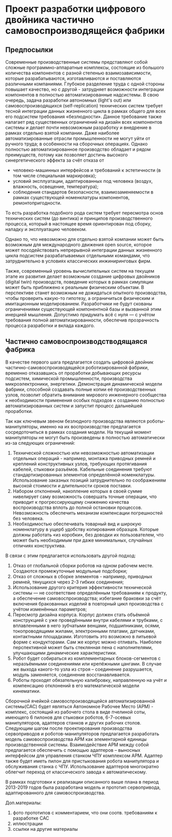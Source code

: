 # Проект разработки цифрового двойника частично самовоспроизводящейся фабрики

## Предпосылки

Современные производственные системы представляют собой сложные программно-аппаратные комплексы, состоящие из большого количества компонентов с разной степенью взаимозависимости, которые разрабатываются, изготавливаются и поставляются различными компаниями. Глубокое разделение труда с одной стороны повышает качество, но с другой - затрудняет возможности интеграции компонентов в полностью автоматизированные надсистемы.
В свою очередь, задача разработки автономных (light's out) или самовоспроизводящихся (self-replication) технических систем требует тесной интеграции данных жизненного цикла в рамках общего для всех его подсистем требования «безлюдности». Данное требование также налагает ряд существенных ограничений на дизайн всех компонентов системы и делает почти невозможным разработку и внедрение в рамках отдельно взятой компании. Даже наиболее автоматизированные отрасли промышленности не могут уйти от ручного труда; в особенности на сборочных операциях.
Однако полностью автоматизированное производство обладает и рядом преимуществ, потому как позволяет достичь высокого синергетического эффекта за счёт отказа от
* человеко-машинных интерфейсов и требований к эстетичности (в том числе специальная маркировка);
* условий эксплуатации, адаптированных под человека (воздух, влажность, освещение, температура);
* соблюдения стандартов безопасности, взаимозаменяемости в рамках существующей номенклатуры компонентов, ремонтопригодности.

То есть разработка подобного рода систем требует пересмотра основ технических систем (до винтика) и принципов производственного процесса, который в настоящее время ориентирован под сборку, наладку и эксплуатацию человеком.

Однако то, что невозможно для отдельно взятой компании может быть возможным для международного движения open source, которое может посодействовать непрерывной интеграции данных жизненного цикла подсистем разрабатываемых отдельными командами, что затруднительно в условиях классических инжиниринговых фирм.

Также, современный уровень вычислительных систем на текущем этапе их развития делает возможным создание цифровых двойников (digital twin) производств, поведение которых в рамках симуляции может быть приближено к реальным физическим объектам. В перспективе станет возможным не дожидаться опытного производства, чтобы проверить какую-то гипотезу, а ограничиться физическим и имитационным моделированием. Разработчики не будут скованы ограничениями существующей компонентной базы и вызванной этим инерцией мышления. Допустимо придумать всё с нуля — с учётом требования полной автоматизированности, обеспечив прозрачность процесса разработки и вклада каждого.

## Частично самовоспроизводстводящаяся фабрика

В качестве первого шага предлагается создать цифровой двойник частично-самовоспроизводящейся роботизированной фабрики, временно отказавшись от проработки добывающих ресурсы подсистем, химической промышленности, производства микроэлектроники, энергетики. Демонстрация динамической модели фабрики, способной создавать полные копии её производственных узлов, позволит обратить внимание мирового инженерного сообщества к необходимости применения особых подходов к созданию полностью автоматизированных систем и запустит процесс дальнейшей проработки.

Так как ключевым звеном безлюдного производства являются роботы-манипуляторы, именно на их воспроизводстве предлагается сосредоточиться в рамках создания модели. На текущий момент манипуляторы не могут быть произведены в полностью автоматически из-за следующих ограничений:
1. Технической сложностью или невозможностью автоматизации отдельных операций - например, монтажа приводных ремней и креплений конструктивных узлов, требующих протягивания кабелей, стыковки разъёмов. Кабельные соединения требуют стандартизированных элементов определённой номенклатуры. Использование заказных позиций затруднительно по соображениям высокой стоимости и длительности сроков поставки.
2. Набором отклонений, накопление которых в своей сумме нивелирует саму возможность совершать точные операции, что приводит к прогрессирующему снижению качества воспроизводства вплоть до полной остановки процессов. Невозможность обеспечить механизм компенсации погрешностей без человека.
3. Необходимостью обеспечивать товарный вид и широкую номенклатуру в ущерб удобству копирования образцов. Которые должны работать «из коробки», без доводки их пользователем, что может быть необходимым при даже минимальных, случайных отличиях конструктива.

В связи с этим предлагается использовать другой подход:
1. Отказ от глобальной сборки роботов на одном рабочем месте. Создаются промежуточные модульные подсборки;
2. Отказ от сложных в сборке элементов - например, приводных  ремней, тянущихся через 2-3 гибких соединения;
3. Использование другого критерия эффективности технической системы — не соответствие определённым требованиям к продукту, а обеспечение самовоспроизводства; избегание браковки за счёт включения бракованных изделий в повторный цикл производства с учётом изменённых параметров;
4. Пересмотр дизайна корпуса. Корпус должен стать объёмной конструкцией с уже проведёнными внутри кабелями и трубками, с вплавленными в него зубчатыми венцами, подшипниками, осями, токопроводящими жилами, электронными платами, датчиками, контактными площадками. Изготовить это возможно в литьевой форме с кондукторами. Сам же корпус можно отливать. Наиболее перспективной может быть стеклянная пена с наполнителями, улучшающими динамические характеристики.
5. Робот будет собираться из комплементарных блоков-сегментов с неразъёмными соединениями или крепёжными цангами. В случае же выхода какого-то узла из строя – соединение разрушается, модуль заменяется, соединение восстанавливается.
6. Роботы проходят обязательную калибровку, направленную на учёт и компенсацию отклонений в его математической модели кинематики.

Сборочной ячейкой самовоспроизводящейся автоматизированной системы(САС) будет являться Автономное Рабочее Место (АРМ) - комплекс, состоящий из рабочего стола в виде пчелиной соты, имеющего 6 пилонов для стыковки роботов, 6-7-осевых манипуляторов, адаптеров станков и других рабочих столов. Следующим шагом после проектирования производства сервоприводов и роботов-манипуляторов предлагается разработать модель самовоспроизводства АРМ как элементарной единицы производственной системы. Взаимодействие АРМ между собой предлагается обеспечить с помощью адаптеров – выносных интерфейсом для управления станком ЧПУ комплексом АРМ. Адаптер также будет иметь пилон для пристыкования робота манипулятора и обслуживания станка с ЧПУ. Использование адаптеров многократно облегчит переход от классического завода к автоматическому.

В рамках подготовки к реализации описанного выше плана в период 2013-2019 годов была разработана модель и прототип сервопривода, адаптированного для самовоспроизводства.

Доп.материалы:
1. фото прототипов с комментарием, что они соотв. требованиям к разработке САС
2. иллюстрации
3. ссылки на другие материалы
